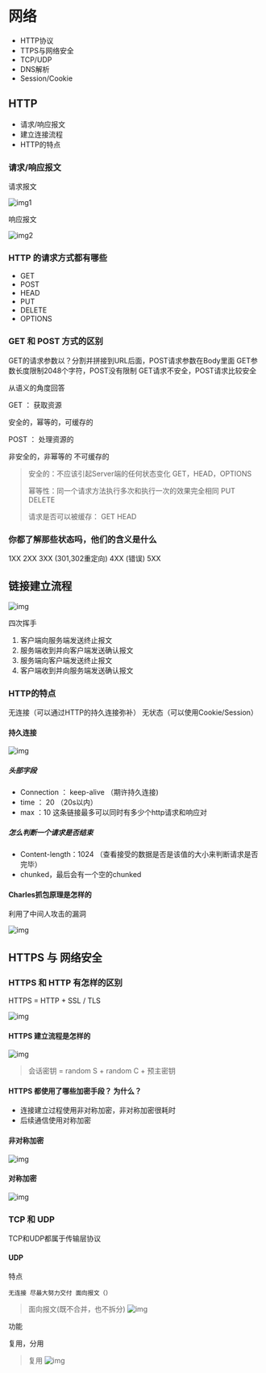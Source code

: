 # 网络

- HTTP协议
- TTPS与网络安全
- TCP/UDP
- DNS解析
- Session/Cookie

## HTTP

- 请求/响应报文
- 建立连接流程
- HTTP的特点

### 请求/响应报文

请求报文

![img1](../Sources/IMG_E880A4E1D539-1.jpeg)

响应报文

![img2](../Sources/IMG_DE10B4A4EE26-1.jpeg)

### HTTP 的请求方式都有哪些

- GET
- POST
- HEAD
- PUT
- DELETE
- OPTIONS

### GET 和 POST 方式的区别

GET的请求参数以？分割并拼接到URL后面，POST请求参数在Body里面
GET参数长度限制2048个字符，POST没有限制
GET请求不安全，POST请求比较安全

从语义的角度回答

GET ： 获取资源

安全的，幂等的，可缓存的

POST ： 处理资源的

非安全的，非幂等的 不可缓存的

> 安全的：不应该引起Server端的任何状态变化
> GET，HEAD，OPTIONS
>
> 幂等性：同一个请求方法执行多次和执行一次的效果完全相同
> PUT DELETE
>
>请求是否可以被缓存：
> GET HEAD

### 你都了解那些状态吗，他们的含义是什么

1XX
2XX
3XX (301,302重定向)
4XX (错误)
5XX

## 链接建立流程

![img](../Sources/IMG_C47E082D5718-1.jpeg)

四次挥手

1. 客户端向服务端发送终止报文
2. 服务端收到并向客户端发送确认报文
3. 服务端向客户端发送终止报文
4. 客户端收到并向服务端发送确认报文

### HTTP的特点

无连接（可以通过HTTP的持久连接弥补）
无状态（可以使用Cookie/Session）

#### 持久连接

![img](../Sources/IMG_0C3D445B5683-1.jpeg)

##### 头部字段

- Connection ： keep-alive （期许持久连接)
- time ： 20 （20s以内）
- max ：10 这条链接最多可以同时有多少个http请求和响应对

##### 怎么判断一个请求是否结束

- Content-length：1024 （查看接受的数据是否是该值的大小来判断请求是否完毕）
- chunked，最后会有一个空的chunked

#### Charles抓包原理是怎样的

利用了中间人攻击的漏洞

![img](../Sources/IMG_B076675F8A0F-1.jpeg)

## HTTPS 与 网络安全

### HTTPS 和 HTTP 有怎样的区别

HTTPS = HTTP + SSL / TLS

![img](../Sources/IMG_FC49A91E161D-1.jpeg)

#### HTTPS 建立流程是怎样的

![img](../Sources/IMG_53C482B8EBA6-1.jpeg)

> 会话密钥 = random S + random C + 预主密钥

#### HTTPS 都使用了哪些加密手段？ 为什么？

- 连接建立过程使用非对称加密，非对称加密很耗时
- 后续通信使用对称加密

#### 非对称加密

![img](../Sources/IMG_5D1146CD83FE-1.jpeg)

#### 对称加密

![img](../Sources/IMG_0CED8E858B82-1.jpeg)

### TCP 和 UDP

TCP和UDP都属于传输层协议

#### UDP

特点

    无连接 尽最大努力交付 面向报文（）

> 面向报文(既不合并，也不拆分)
> ![img](../Sources/IMG_E764D218DA1A-1.jpeg)

功能

复用，分用

>复用
>![img](../Sources/IMG_A11BFD234C58-1.jpeg)
